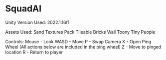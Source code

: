 # SquadAI

Unity Version Used: 
2022.1.16f1

Assets Used:
Sand Textures Pack
Tileable Bricks Wall
Toony Tiny People

Controls:
Mouse - Look
WASD - Move
P - Swap Camera
X - Open Ping Wheel
(All actions below are included in the ping wheel)
Z - Move to pinged location
R - Return to player

